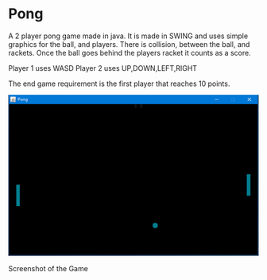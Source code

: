 # Pong

A 2 player pong game made in java. It is made in SWING and uses simple graphics for the ball, and players.
There is collision, between the ball, and rackets. Once the ball goes behind the players racket it counts as a score.

Player 1 uses WASD
Player 2 uses UP,DOWN,LEFT,RIGHT

The end game requirement is the first player that reaches 10 points.

![Alt text](Pong.png?raw=true "Optional Title")

Screenshot of the Game
